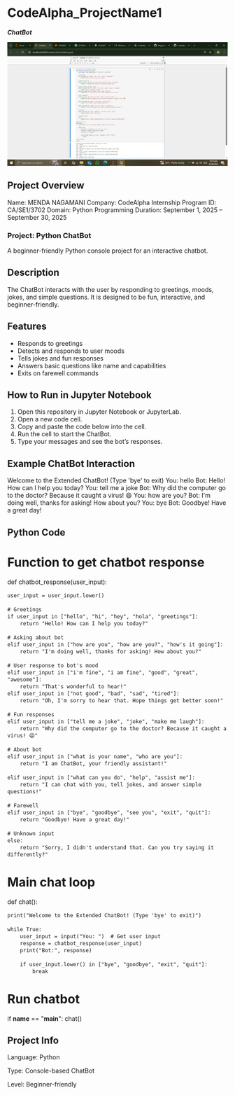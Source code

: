 # CodeAlpha_ProjectName1


***ChatBot***

![ChatBot Screenshot](https://github.com/NagamaniMenda/CodeAlpha_ProjectName1/blob/main/chatbot.JPG?raw=true)

## Project Overview

Name: MENDA NAGAMANI
Company: CodeAlpha Internship Program
ID: CA/SE1/3702
Domain: Python Programming
Duration: September 1, 2025 – September 30, 2025

### Project: Python ChatBot

A beginner-friendly Python console project for an interactive chatbot.

## Description

The ChatBot interacts with the user by responding to greetings, moods, jokes, and simple questions. It is designed to be fun, interactive, and beginner-friendly.

## Features

* Responds to greetings
* Detects and responds to user moods
* Tells jokes and fun responses
* Answers basic questions like name and capabilities
* Exits on farewell commands

## How to Run in Jupyter Notebook

1. Open this repository in Jupyter Notebook or JupyterLab.
2. Open a new code cell.
3. Copy and paste the code below into the cell.
4. Run the cell to start the ChatBot.
5. Type your messages and see the bot’s responses.

## Example ChatBot Interaction

Welcome to the Extended ChatBot! (Type 'bye' to exit)
You: hello
Bot: Hello! How can I help you today?
You: tell me a joke
Bot: Why did the computer go to the doctor? Because it caught a virus! 😄
You: how are you?
Bot: I'm doing well, thanks for asking! How about you?
You: bye
Bot: Goodbye! Have a great day!

## Python Code

# Function to get chatbot response

def chatbot_response(user_input):

    user_input = user_input.lower()

    # Greetings
    if user_input in ["hello", "hi", "hey", "hola", "greetings"]:
        return "Hello! How can I help you today?"
    
    # Asking about bot
    elif user_input in ["how are you", "how are you?", "how's it going"]:
        return "I'm doing well, thanks for asking! How about you?"
    
    # User response to bot's mood
    elif user_input in ["i'm fine", "i am fine", "good", "great", "awesome"]:
        return "That's wonderful to hear!"
    elif user_input in ["not good", "bad", "sad", "tired"]:
        return "Oh, I'm sorry to hear that. Hope things get better soon!"

    # Fun responses
    elif user_input in ["tell me a joke", "joke", "make me laugh"]:
        return "Why did the computer go to the doctor? Because it caught a virus! 😄"
    
    # About bot
    elif user_input in ["what is your name", "who are you"]:
        return "I am ChatBot, your friendly assistant!"

    elif user_input in ["what can you do", "help", "assist me"]:
        return "I can chat with you, tell jokes, and answer simple questions!"
    
    # Farewell
    elif user_input in ["bye", "goodbye", "see you", "exit", "quit"]:
        return "Goodbye! Have a great day!"
    
    # Unknown input
    else:
        return "Sorry, I didn't understand that. Can you try saying it differently?"

# Main chat loop
def chat():
    
    print("Welcome to the Extended ChatBot! (Type 'bye' to exit)")
    
    while True:
        user_input = input("You: ")  # Get user input
        response = chatbot_response(user_input)
        print("Bot:", response)
        
        if user_input.lower() in ["bye", "goodbye", "exit", "quit"]:
            break

# Run chatbot
if __name__ == "__main__":
    chat()


## Project Info

Language: Python

Type: Console-based ChatBot

Level: Beginner-friendly
